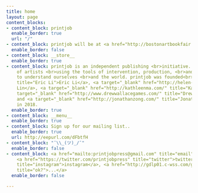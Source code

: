 ```yaml
---
title: home
layout: page
content_blocks:
- content_block: printjob
  enable_border: true
  url: "/"
- content_block: printjob will be at <a href="http://bostonartbookfair.com/" target="_blank" title="Boston Art Book Fair">Boston Art Book Fair</a> on October 12–14!
  enable_border: false
- content_block: __store__
  enable_border: true
- content_block: printjob is an independent publishing <br>initiative. It is a collective
    of artists <br>using the tools of intervention, production, <br>and dissemination
    to understand ourselves <br>and the world. printjob was founded<br>by <a target="_blank" href="https://eric.young.li/"
    title="Eric Li">Eric Li</a>, <a target="_blank" href="http://helen-lin.com/" title="Helen Lin">Helen
    Lin</a>, <a target="_blank" href="http://kathleenma.com/" title="Kathleen Ma">Kathleen Ma</a>,<br><a
    target="_blank" href="http://www.drewwallacegames.com/" title="Drew Wallace">Drew Wallace</a>,
    and <a target="_blank" href="http://jonathanzong.com/" title="Jonathan Zong">Jonathan Zong</a>
    in 2018.
  enable_border: true
- content_block: __menu__
  enable_border: true
- content_block: Sign up for our mailing list..
  enable_border: true
  url: http://eepurl.com/dFbtfH
- content_block: "¯\\_(ツ)_/¯"
  enable_border: false
- content_block: <a href="mailto:printjobpress@gmail.com" title="email">email</a>,
    <a href="https://twitter.com/printjobpress" title="twitter">twitter</a>, <a href="http://instagram.com/printjobpress"
    title="instagram">instagram</a>, <a href="http://gdlp01.c-wss.com/gds/0/0300026830/05/MF730_630_Series_UsersGuide_usEN_4.pdf"
    title="ok?">...</a>
  enable_border: false

---
```

